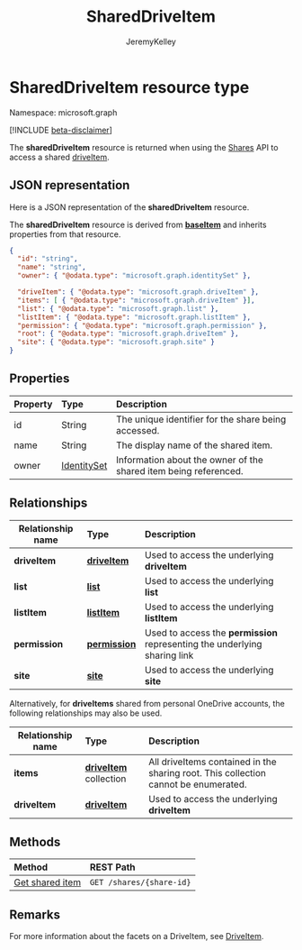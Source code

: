 ﻿---
author: JeremyKelley
description: "The sharedDriveItem resource is returned when using the Shares API to access a shared driveItem."
ms.date: 09/10/2017
title: SharedDriveItem
localization_priority: Normal
doc_type: resourcePageType
ms.prod: ""
---

# SharedDriveItem resource type

Namespace: microsoft.graph

[!INCLUDE [beta-disclaimer](../../includes/beta-disclaimer.md)]

The **sharedDriveItem** resource is returned when using the [Shares](../api/shares-get.md) API to access a shared [driveItem](driveitem.md).

## JSON representation

Here is a JSON representation of the **sharedDriveItem** resource.

The **sharedDriveItem** resource is derived from [**baseItem**](baseitem.md) and inherits properties from that resource.

<!-- {
  "blockType": "resource",
  "baseType": "microsoft.graph.baseItem",
  "optionalProperties": [  ],
  "@odata.type": "microsoft.graph.sharedDriveItem"
}-->

```json
{
  "id": "string",
  "name": "string",
  "owner": { "@odata.type": "microsoft.graph.identitySet" },

  "driveItem": { "@odata.type": "microsoft.graph.driveItem" },
  "items": [ { "@odata.type": "microsoft.graph.driveItem" }],
  "list": { "@odata.type": "microsoft.graph.list" },
  "listItem": { "@odata.type": "microsoft.graph.listItem" },
  "permission": { "@odata.type": "microsoft.graph.permission" },
  "root": { "@odata.type": "microsoft.graph.driveItem" },
  "site": { "@odata.type": "microsoft.graph.site" }
}
```

## Properties

| Property | Type                          | Description                                                      |
| :------- | :---------------------------- | :--------------------------------------------------------------- |
| id       | String                        | The unique identifier for the share being accessed.              |
| name     | String                        | The display name of the shared item.                             |
| owner    | [IdentitySet](identityset.md) | Information about the owner of the shared item being referenced. |

## Relationships

| Relationship name | Type                         | Description                                                                |
| ----------------- | :--------------------------- | :------------------------------------------------------------------------- |
| **driveItem**     | [**driveItem**][driveItem]   | Used to access the underlying **driveItem**                                |
| **list**          | [**list**][list]             | Used to access the underlying **list**                                     |
| **listItem**      | [**listItem**][listItem]     | Used to access the underlying **listItem**                                 |
| **permission**    | [**permission**][permission] | Used to access the **permission** representing the underlying sharing link |
| **site**          | [**site**][site]             | Used to access the underlying **site**                                     |

Alternatively, for **driveItems** shared from personal OneDrive accounts, the following relationships may also be used.

| Relationship name | Type                                  | Description                                                                         |
| ----------------- | :------------------------------------ | :---------------------------------------------------------------------------------- |
| **items**         | [**driveItem**][driveItem] collection | All driveItems contained in the sharing root. This collection cannot be enumerated. |
| **driveItem**     | [**driveItem**][driveItem]            | Used to access the underlying **driveItem**                                         |

[driveItem]: driveitem.md
[list]: list.md
[listItem]: listitem.md
[permission]: permission.md
[site]: site.md

## Methods

| Method                                  | REST Path                |
| :-------------------------------------- | :----------------------- |
| [Get shared item](../api/shares-get.md) | `GET /shares/{share-id}` |

## Remarks

For more information about the facets on a DriveItem, see [DriveItem](driveitem.md).

<!--
{
  "type": "#page.annotation",
  "description": "Share resource returns information about a shared item or collection of items.",
  "keywords": "share,shared,sharing root,shared files, shared items",
  "section": "documentation",
  "tocPath": "Resources/Share",
  "suppressions": []
}
-->
